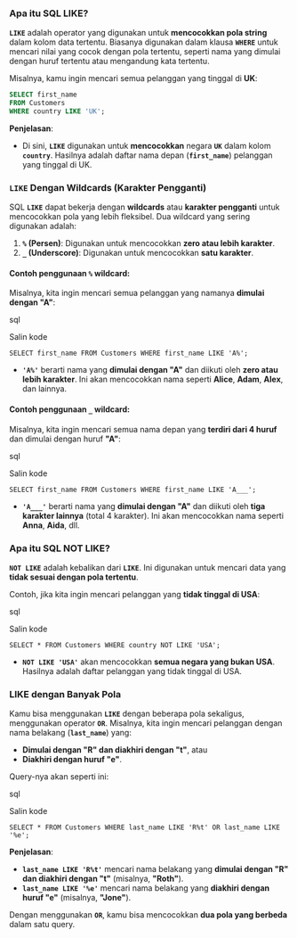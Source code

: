 ### Apa itu SQL **LIKE**?

**`LIKE`** adalah operator yang digunakan untuk **mencocokkan pola string** dalam kolom data tertentu. Biasanya digunakan dalam klausa **`WHERE`** untuk mencari nilai yang cocok dengan pola tertentu, seperti nama yang dimulai dengan huruf tertentu atau mengandung kata tertentu.

Misalnya, kamu ingin mencari semua pelanggan yang tinggal di **UK**:

```sql
SELECT first_name
FROM Customers
WHERE country LIKE 'UK';
```

**Penjelasan**:

- Di sini, **`LIKE`** digunakan untuk **mencocokkan** negara **`UK`** dalam kolom **`country`**. Hasilnya adalah daftar nama depan (**`first_name`**) pelanggan yang tinggal di UK.

### **`LIKE`** Dengan Wildcards (Karakter Pengganti)

SQL **`LIKE`** dapat bekerja dengan **wildcards** atau **karakter pengganti** untuk mencocokkan pola yang lebih fleksibel. Dua wildcard yang sering digunakan adalah:

1. **`%` (Persen)**: Digunakan untuk mencocokkan **zero atau lebih karakter**.
2. **`_` (Underscore)**: Digunakan untuk mencocokkan **satu karakter**.

#### Contoh penggunaan **`%`** wildcard:

Misalnya, kita ingin mencari semua pelanggan yang namanya **dimulai dengan "A"**:

sql

Salin kode

`SELECT first_name FROM Customers WHERE first_name LIKE 'A%';`

- **`'A%'`** berarti nama yang **dimulai dengan "A"** dan diikuti oleh **zero atau lebih karakter**. Ini akan mencocokkan nama seperti **Alice**, **Adam**, **Alex**, dan lainnya.

#### Contoh penggunaan **`_`** wildcard:

Misalnya, kita ingin mencari semua nama depan yang **terdiri dari 4 huruf** dan dimulai dengan huruf **"A"**:

sql

Salin kode

`SELECT first_name FROM Customers WHERE first_name LIKE 'A___';`

- **`'A___'`** berarti nama yang **dimulai dengan "A"** dan diikuti oleh **tiga karakter lainnya** (total 4 karakter). Ini akan mencocokkan nama seperti **Anna**, **Aida**, dll.

### Apa itu **SQL NOT LIKE**?

**`NOT LIKE`** adalah kebalikan dari **`LIKE`**. Ini digunakan untuk mencari data yang **tidak sesuai dengan pola tertentu**.

Contoh, jika kita ingin mencari pelanggan yang **tidak tinggal di USA**:

sql

Salin kode

`SELECT * FROM Customers WHERE country NOT LIKE 'USA';`

- **`NOT LIKE 'USA'`** akan mencocokkan **semua negara yang bukan USA**. Hasilnya adalah daftar pelanggan yang tidak tinggal di USA.

### **LIKE** dengan Banyak Pola

Kamu bisa menggunakan **`LIKE`** dengan beberapa pola sekaligus, menggunakan operator **`OR`**. Misalnya, kita ingin mencari pelanggan dengan nama belakang (**`last_name`**) yang:

- **Dimulai dengan "R" dan diakhiri dengan "t"**, atau
- **Diakhiri dengan huruf "e"**.

Query-nya akan seperti ini:

sql

Salin kode

`SELECT * FROM Customers WHERE last_name LIKE 'R%t' OR last_name LIKE '%e';`

**Penjelasan**:

- **`last_name LIKE 'R%t'`** mencari nama belakang yang **dimulai dengan "R" dan diakhiri dengan "t"** (misalnya, **"Roth"**).
- **`last_name LIKE '%e'`** mencari nama belakang yang **diakhiri dengan huruf "e"** (misalnya, **"Jone"**).

Dengan menggunakan **`OR`**, kamu bisa mencocokkan **dua pola yang berbeda** dalam satu query.